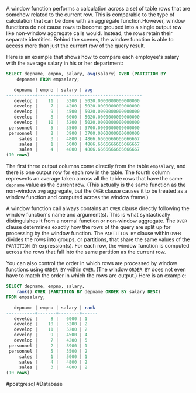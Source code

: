 A window function performs a calculation across a set of table rows that are somehow related to the current row. This is comparable to the type of calculation that can be done with an aggregate function.However, window functions do not cause rows to become grouped into a single output row like non-window aggregate calls would. Instead, the rows retain their separate identities. Behind the scenes, the window function is able to access more than just the current row of the query result.

Here is an example that shows how to compare each employee's salary with the average salary in his or her department:

```SQL
SELECT depname, empno, salary, avg(salary) OVER (PARTITION BY
	depname) FROM empsalary;
```

```SQL
   depname | empno | salary | avg
-----------+-------+--------+-----------------------
   develop |    11 |   5200 | 5020.0000000000000000
   develop |     7 |   4200 | 5020.0000000000000000
   develop |     9 |   4500 | 5020.0000000000000000
   develop |     8 |   6000 | 5020.0000000000000000
   develop |    10 |   5200 | 5020.0000000000000000
 personnel |     5 |   3500 | 3700.0000000000000000
 personnel |     2 |   3900 | 3700.0000000000000000
     sales |     3 |   4800 | 4866.6666666666666667
     sales |     1 |   5000 | 4866.6666666666666667
     sales |     4 |   4800 | 4866.6666666666666667
(10 rows)
```

The first three output columns come directly from the table `empsalary`, and there is one output row for each row in the table. The fourth column represents an average taken across all the table rows that have the same `depname` value as the current row. (This actually is the same function as the non-window `avg` aggregate, but the `OVER` clause causes it to be treated as a window function and computed across the window frame.)

A window function call always contains an `OVER` clause directly following the window function's name and argument(s). This is what syntactically distinguishes it from a normal function or non-window aggregate. The `OVER` clause determines exactly how the rows of the query are split up for processing by the window function. The `PARTITION BY` clause within `OVER` divides the rows into groups, or partitions, that share the same values of the `PARTITION BY` expression(s). For each row, the window function is computed across the rows that fall into the same partition as the current row.

You can also control the order in which rows are processed by window functions using `ORDER BY` within `OVER`. (The window `ORDER BY` does not even have to match the order in which the rows are output.) Here is an example:

```SQL
SELECT depname, empno, salary,
	rank() OVER (PARTITION BY depname ORDER BY salary DESC)
FROM empsalary;
```

```SQL
   depname | empno | salary | rank
-----------+-------+--------+------
   develop |     8 |   6000 | 1
   develop |    10 |   5200 | 2
   develop |    11 |   5200 | 2
   develop |     9 |   4500 | 4
   develop |     7 |   4200 | 5
 personnel |     2 |   3900 | 1
 personnel |     5 |   3500 | 2
     sales |     1 |   5000 | 1
     sales |     4 |   4800 | 2
     sales |     3 |   4800 | 2
(10 rows)
```

#postgresql #Database 
